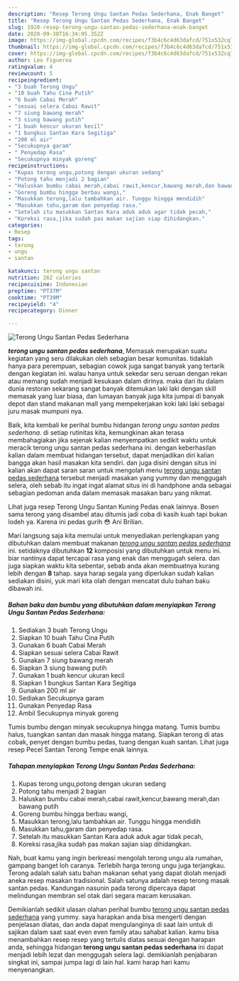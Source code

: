 ```yaml
---
description: "Resep Terong Ungu Santan Pedas Sederhana, Enak Banget"
title: "Resep Terong Ungu Santan Pedas Sederhana, Enak Banget"
slug: 1920-resep-terong-ungu-santan-pedas-sederhana-enak-banget
date: 2020-09-30T16:34:05.352Z
image: https://img-global.cpcdn.com/recipes/f3b4c6c4d63dafcd/751x532cq70/terong-ungu-santan-pedas-sederhana-foto-resep-utama.jpg
thumbnail: https://img-global.cpcdn.com/recipes/f3b4c6c4d63dafcd/751x532cq70/terong-ungu-santan-pedas-sederhana-foto-resep-utama.jpg
cover: https://img-global.cpcdn.com/recipes/f3b4c6c4d63dafcd/751x532cq70/terong-ungu-santan-pedas-sederhana-foto-resep-utama.jpg
author: Leo Figueroa
ratingvalue: 4
reviewcount: 5
recipeingredient:
- "3 buah Terong Ungu"
- "10 buah Tahu Cina Putih"
- "6 buah Cabai Merah"
- "sesuai selera Cabai Rawit"
- "7 siung bawang merah"
- "3 siung bawang putih"
- "1 buah kencur ukuran kecil"
- "1 bungkus Santan Kara Segitiga"
- "200 ml air"
- "Secukupnya garam"
- " Penyedap Rasa"
- "Secukupnya minyak goreng"
recipeinstructions:
- "Kupas terong ungu,potong dengan ukuran sedang"
- "Potong tahu menjadi 2 bagian"
- "Haluskan bumbu cabai merah,cabai rawit,kencur,bawang merah,dan bawang putih"
- "Goreng bumbu hingga berbau wangi,"
- "Masukkan terong,lalu tambahkan air. Tunggu hingga mendidih"
- "Masukkan tahu,garam dan penyedap rasa."
- "Setelah itu masukkan Santan Kara aduk aduk agar tidak pecah,"
- "Koreksi rasa,jika sudah pas makan sajian siap dihidangkan."
categories:
- Resep
tags:
- terong
- ungu
- santan

katakunci: terong ungu santan 
nutrition: 262 calories
recipecuisine: Indonesian
preptime: "PT37M"
cooktime: "PT39M"
recipeyield: "4"
recipecategory: Dinner

---
```



![Terong Ungu Santan Pedas Sederhana](https://img-global.cpcdn.com/recipes/f3b4c6c4d63dafcd/751x532cq70/terong-ungu-santan-pedas-sederhana-foto-resep-utama.jpg)

<b><i>terong ungu santan pedas sederhana</i></b>, Memasak merupakan suatu kegiatan yang seru dilakukan oleh sebagian besar komunitas. tidaklah hanya para perempuan, sebagian cowok juga sangat banyak yang tertarik dengan kegiatan ini. walau hanya untuk sekedar seru seruan dengan rekan atau memang sudah menjadi kesukaan dalam dirinya. maka dari itu dalam dunia restoran sekarang sangat banyak ditemukan laki laki dengan skill memasak yang luar biasa, dan lumayan banyak juga kita jumpai di banyak depot dan stand makanan mall yang mempekerjakan koki laki laki sebagai juru masak mumpuni nya.

Baik, kita kembali ke perihal bumbu hidangan <i>terong ungu santan pedas sederhana</i>. di setiap rutinitas kita, kemungkinan akan terasa membahagiakan jika sejenak kalian menyempatkan sedikit waktu untuk meracik terong ungu santan pedas sederhana ini. dengan keberhasilan kalian dalam membuat hidangan tersebut, dapat menjadikan diri kalian bangga akan hasil masakan kita sendiri. dan juga disini dengan situs ini kalian akan dapat saran saran untuk mengolah menu <u>terong ungu santan pedas sederhana</u> tersebut menjadi masakan yang yummy dan menggugah selera, oleh sebab itu ingat ingat alamat situs ini di handphone anda sebagai sebagian pedoman anda dalam memasak masakan baru yang nikmat.

Lihat juga resep Terong Ungu Santan Kuning Pedas enak lainnya. Bosen sama terong yang disambel atau ditumis jadi coba di kasih kuah tapi bukan lodeh ya. Karena ini pedas gurih 😳 Ani Brilian.


Mari langsung saja kita memulai untuk menyediakan perlengkapan yang dibutuhkan dalam membuat makanan <u><i>terong ungu santan pedas sederhana</i></u> ini. setidaknya dibutuhkan <b>12</b> komposisi yang dibutuhkan untuk menu ini. biar nantinya dapat tercapai rasa yang enak dan menggugah selera. dan juga siapkan waktu kita sebentar, sebab anda akan membuatnya kurang lebih dengan <b>8</b> tahap. saya harap segala yang diperlukan sudah kalian sediakan disini, yuk mari kita olah dengan mencatat dulu bahan baku dibawah ini.

<!--inarticleads1-->

##### Bahan baku dan bumbu yang dibutuhkan dalam menyiapkan Terong Ungu Santan Pedas Sederhana:

1. Sediakan 3 buah Terong Ungu
1. Siapkan 10 buah Tahu Cina Putih
1. Gunakan 6 buah Cabai Merah
1. Siapkan sesuai selera Cabai Rawit
1. Gunakan 7 siung bawang merah
1. Siapkan 3 siung bawang putih
1. Gunakan 1 buah kencur ukuran kecil
1. Siapkan 1 bungkus Santan Kara Segitiga
1. Gunakan 200 ml air
1. Sediakan Secukupnya garam
1. Gunakan  Penyedap Rasa
1. Ambil Secukupnya minyak goreng


Tumis bumbu dengan minyak secukupnya hingga matang. Tumis bumbu halus, tuangkan santan dan masak hingga matang. Siapkan terong di atas cobak, penyet dengan bumbu pedas, tuang dengan kuah santan. Lihat juga resep Pecel Santan Terong Tempe enak lainnya. 

<!--inarticleads2-->

##### Tahapan menyiapkan Terong Ungu Santan Pedas Sederhana:

1. Kupas terong ungu,potong dengan ukuran sedang
1. Potong tahu menjadi 2 bagian
1. Haluskan bumbu cabai merah,cabai rawit,kencur,bawang merah,dan bawang putih
1. Goreng bumbu hingga berbau wangi,
1. Masukkan terong,lalu tambahkan air. Tunggu hingga mendidih
1. Masukkan tahu,garam dan penyedap rasa.
1. Setelah itu masukkan Santan Kara aduk aduk agar tidak pecah,
1. Koreksi rasa,jika sudah pas makan sajian siap dihidangkan.


Nah, buat kamu yang ingin berkreasi mengolah terong ungu ala rumahan, gampang banget loh caranya. Terlebih harga terong ungu juga terjangkau. Terong adalah salah satu bahan makanan sehat yang dapat diolah menjadi aneka resep masakan tradisional. Salah satunya adalah resep terong masak santan pedas. Kandungan nasunin pada terong dipercaya dapat melindungan membran sel otak dari segara macam kerusakan. 

Demikianlah sedikit ulasan olahan perihal bumbu <u>terong ungu santan pedas sederhana</u> yang yummy. saya harapkan anda bisa mengerti dengan penjelasan diatas, dan anda dapat mengulanginya di saat lain untuk di sajikan dalam saat saat even even family atau sahabat kalian. kamu bisa menambahkan resep resep yang tertulis diatas sesuai dengan harapan anda, sehingga hidangan <b>terong ungu santan pedas sederhana</b> ini dapat menjadi lebih lezat dan menggugah selera lagi. demikianlah penjabaran singkat ini, sampai jumpa lagi di lain hal. kami harap hari kamu menyenangkan.
